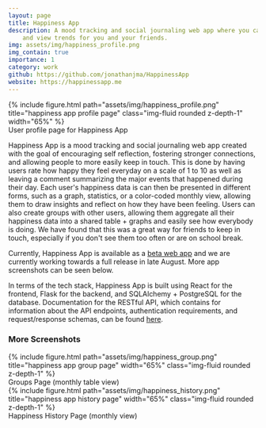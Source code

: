 ```yaml
---
layout: page
title: Happiness App
description: A mood tracking and social journaling web app where you can rate your happiness everyday
    and view trends for you and your friends.
img: assets/img/happiness_profile.png
img_contain: true
importance: 1
category: work
github: https://github.com/jonathanjma/HappinessApp
website: https://happinessapp.me
---
```


<div class="row">
    <div class="col-sm my-3 text-center">
        {% include figure.html path="assets/img/happiness_profile.png" title="happiness app profile page" class="img-fluid rounded z-depth-1" width="65%" %}
    </div>
</div>
<div class="caption mt-0">
    User profile page for Happiness App
</div>

Happiness App is a mood tracking and social journaling web app created with the goal of encouraging self reflection, 
fostering stronger connections, and allowing people to more easily keep in touch. This is done by having users rate how
happy they feel everyday on a scale of 1 to 10 as well as leaving a comment summarizing the major events that happened
during their day. Each user's happiness data is can then be presented in different forms, such as a graph, statistics, 
or a color-coded monthly view, allowing them to draw insights and reflect on how they have been feeling. Users can also 
create groups with other users, allowing them aggregate all their happiness data into a shared table + graphs and easily 
see how everybody is doing. We have found that this was a great way for friends to keep in touch, especially if you don't
see them too often or are on school break.

Currently, Happiness App is available as a [beta web app](https://happinessapp.me) and we are currently working towards a full
release in late August. More app screenshots can be seen below.

In terms of the tech stack, Happiness App is built using React for the frontend, Flask for the backend, and 
SQLAlchemy + PostgreSQL for the database. Documentation for the RESTful API, which contains for information about
the API endpoints, authentication requirements, and request/response schemas, can be found 
[here](https://happiness-app-backend.herokuapp.com/).

### More Screenshots
<div class="row">
    <div class="col-sm my-3 text-center">
        {% include figure.html path="assets/img/happiness_group.png" title="happiness app group page" width="65%" class="img-fluid rounded z-depth-1" %}
    </div>
</div>
<div class="caption">
    Groups Page (monthly table view)
</div>

<div class="row">
    <div class="col-sm my-3 text-center">
        {% include figure.html path="assets/img/happiness_history.png" title="happiness app history page" width="65%" class="img-fluid rounded z-depth-1" %}
    </div>
</div>
<div class="caption">
    Happiness History Page (monthly view)
</div>